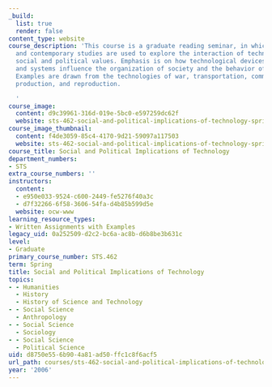 ```yaml
---
_build:
  list: true
  render: false
content_type: website
course_description: 'This course is a graduate reading seminar, in which historical
  and contemporary studies are used to explore the interaction of technology with
  social and political values. Emphasis is on how technological devices, structures,
  and systems influence the organization of society and the behavior of its members.
  Examples are drawn from the technologies of war, transportation, communication,
  production, and reproduction.

  '
course_image:
  content: d9c39961-316d-019e-5bc0-e597259dc62f
  website: sts-462-social-and-political-implications-of-technology-spring-2006
course_image_thumbnail:
  content: f4de3059-85c4-4170-9d21-59097a117503
  website: sts-462-social-and-political-implications-of-technology-spring-2006
course_title: Social and Political Implications of Technology
department_numbers:
- STS
extra_course_numbers: ''
instructors:
  content:
  - e950e033-9524-c600-2449-fe5276f40a3c
  - d7f32266-6f58-3606-54fa-d4b85b599d5e
  website: ocw-www
learning_resource_types:
- Written Assignments with Examples
legacy_uid: 0a252509-d2c2-bc6a-ac8b-d6b8be3b631c
level:
- Graduate
primary_course_number: STS.462
term: Spring
title: Social and Political Implications of Technology
topics:
- - Humanities
  - History
  - History of Science and Technology
- - Social Science
  - Anthropology
- - Social Science
  - Sociology
- - Social Science
  - Political Science
uid: d8750e55-6b90-4a81-ad50-ffc1c8f6acf5
url_path: courses/sts-462-social-and-political-implications-of-technology-spring-2006
year: '2006'
---
```

